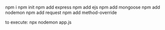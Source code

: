 npm i
npm init
npm add express
npm add ejs
npm add mongoose
npm add nodemon
npm add request
npm add method-override


to execute: npx nodemon app.js
